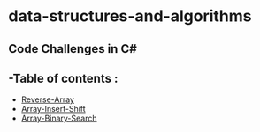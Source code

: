 # data-structures-and-algorithms
## Code Challenges in C#
## -Table of contents :
+ [Reverse-Array](./C%23-Array-Reverse/README.md)
+ [Array-Insert-Shift](./C%23-Array-Insert-Shift/README.md)
+ [Array-Binary-Search](./C%23-Array-Binary-Search/README.md)

